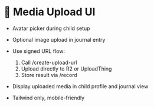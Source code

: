 # 🎨 Media Upload UI

- Avatar picker during child setup
- Optional image upload in journal entry
- Use signed URL flow:
  1. Call /create-upload-url
  2. Upload directly to R2 or UploadThing
  3. Store result via /record

- Display uploaded media in child profile and journal view
- Tailwind only, mobile-friendly
